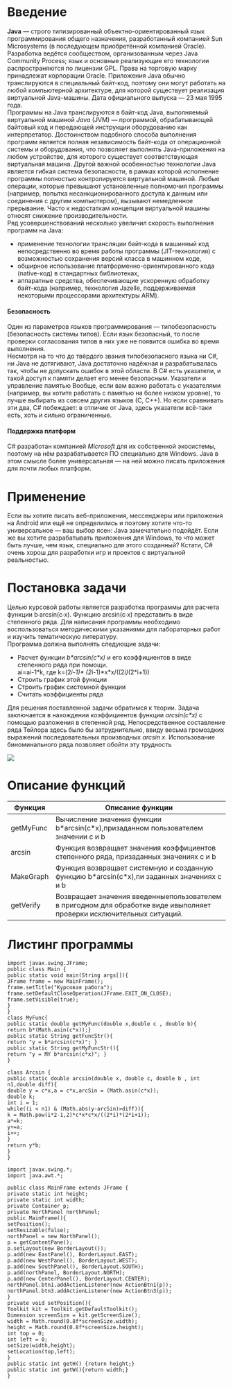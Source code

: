 # Введение

**Java** — строго типизированный объектно-ориентированный язык программирования общего назначения, разработанный компанией Sun Microsystems (в последующем приобретённой компанией Oracle). Разработка ведётся сообществом, организованным через Java Community Process; язык и основные реализующие его технологии распространяются по лицензии GPL. Права на торговую марку принадлежат корпорации Oracle.
Приложения Java обычно транслируются в специальный 
байт-код, поэтому они могут работать на любой 
компьютерной архитектуре, для которой существует 
реализация виртуальной Java-машины. 
Дата официального выпуска — 23 мая 1995 года.<br>
Программы на Java транслируются в байт-код Java,
выполняемый виртуальной машиной _Java_ (JVM) — 
программой, обрабатывающей байтовый код и 
передающей инструкции оборудованию как 
интерпретатор.
Достоинством подобного способа выполнения 
программ является полная независимость байт-кода 
от операционной системы и оборудования, что позволяет выполнять Java-приложения на любом устройстве, для которого существует соответствующая виртуальная машина. Другой важной особенностью технологии Java является гибкая система безопасности, в рамках которой исполнение программы полностью контролируется виртуальной машиной. Любые операции, которые превышают установленные полномочия программы (например, попытка несанкционированного доступа к данным или соединения с другим компьютером), вызывают немедленное прерывание.
Часто к недостаткам концепции виртуальной машины
относят снижение производительности.<br>
Ряд усовершенствований несколько увеличил скорость 
выполнения программ на Java:
* применение технологии трансляции байт-кода в машинный код непосредственно во время работы программы (JIT-технология) с возможностью сохранения версий класса в машинном коде,
* обширное использование платформенно-ориентированного кода (native-код) в стандартных библиотеках,
* аппаратные средства, обеспечивающие ускоренную обработку байт-кода (например, технология Jazelle, поддерживаемая некоторыми процессорами архитектуры ARM).

#### Безопасность

Один из параметров языков программирования — 
типобезопасность (безопасность системы типов). 
Если язык безопасный, то после проверки согласования
типов в них уже не появится ошибка во время
выполнения.<br>
Несмотря на то что до твёрдого звания
типобезопасного языка ни С#, ни Java 
не дотягивают, Java достаточно надёжная и 
разрабатывалась так, чтобы не допускать ошибок в
этой области. В C# есть указатели, и такой доступ к
памяти делает его менее безопасным.
Указатели и управление памятью
Вообще, если вам важно работать с указателями 
(например, вы хотите работать с памятью на более 
низком уровне), то лучше выбирать из совсем других 
языков (С, С++). Но если сравнивать эти два, C# 
побеждает: в отличие от Java, здесь указатели 
всё-таки есть, хоть и сильно ограниченные.

#### Поддержка платформ

C# разработан компанией _Microsoft_ для их 
собственной экосистемы, поэтому на нём 
разрабатывается ПО специально для Windows. 
Java в этом смысле более универсальная — на 
ней можно писать приложения для почти любых платформ.
# Применение
Если вы хотите писать веб-приложения, мессенджеры 
или приложения на Android или ещё не определились и
поэтому хотите что-то универсальное — ваш выбор 
ясен: Java замечательно подойдёт.
Если же вы хотите разрабатывать приложения для
Windows, то что может быть лучше, чем язык,
специально для этого созданный? Кстати, C# очень
хорош для разработки игр и проектов с виртуальной 
реальностью. 

# Постановка задачи

Целью курсовой работы является разработка программы для расчета функции b∙arcsin(c∙x). Функцию arcsin(с∙x) представить в виде степенного ряда.
Для написания программы необходимо воспользоваться
методическими указаниями для лабораторных работ 
и изучить тематическую литературу. <br>
Программа 
должна выполнять следующие задачи:
* Расчет функции _b\*arcsin(с\*x)_ и его коэффициентов
в виде степенного ряда при помощи.</br>
ai=ai-1\*k, 
где k=(2*i-1)\* (2*i-1)\*x\*x/((2*i)*(2*i+1))
* Строить график этой функции
* Строить график cистемной функции
* Считать коэффициенты ряда

Для решения поставленной задачи обратимся к теории.
Задача заключается в нахождении коэффициентов 
функции _arcsin(c*x)_ с помощью разложения в 
степенной ряд. Непосредственное составление ряда 
Тейлора здесь было бы затруднительно, ввиду 
весьма громоздких выражений последовательных
производных _arcsin x_. Использование 
биноминального ряда позволяет обойти эту
трудность

![](file:///C:/Users/SskAZzzY/Downloads/Telegram%20Desktop/image_2023-06-30_12-23-30.png)

# Описание функций


| Функция | Описание функции                                                                    | 
|------|-------------------------------------------------------------------------------------|
| getMyFunc | Вычисление значения функции b\*arcsin(c*x),призаданном пользователем значении c и b | 
|    arcsin  | Функция возвращает значения коэффициентов степенного ряда, призаданных значениях c и b                                                                             | 
| MakeGraph |Функция возвращает системную и созданную функцию b\*arcsin(c*x),пи заданных значениях c и b                                                                             | 
|   getVerify   | Возвращает значения введенныепользователем в пригодном для обработке виде ивыполняет проверки исключительных ситуаций.

# Листинг программы

```
import javax.swing.JFrame;
public class Main {
public static void main(String args[]){
JFrame frame = new MainFrame();
frame.setTitle("Курсовая работа");
frame.setDefaultCloseOperation(JFrame.EXIT_ON_CLOSE);
frame.setVisible(true);
}
}
class MyFunc{
public static double getMyFunc(double x,double c , double b){
return b*(Math.asin(c*x));}
public static String getFuncStr(){
return "y = b*arcsin(c*x)"; }
public static String getMyFuncStr(){
return "y = MY b*arcsin(c*x)"; }
}

class Arcsin {
public static double arcsin(double x, double c, double b , int n1,double diff){
double y = c*x,a = c*x,arcSin = (Math.asin(c*x));
double k;
int i = 1;
while((i < n1) & (Math.abs(y-arcSin)>diff)){
k = Math.pow(i*2-1,2)*c*x*c*x/((2*i)*(2*i+1));
a*=k;
y+=a;
i++;
}
return y*b;
}
}

import javax.swing.*;
import java.awt.*;

public class MainFrame extends JFrame {
private static int height;
private static int width;
private Container p;
private NorthPanel northPanel;
public MainFrame(){
setPosition();
setResizable(false);
northPanel = new NorthPanel();
p = getContentPane();
p.setLayout(new BorderLayout());
p.add(new EastPanel(), BorderLayout.EAST);
p.add(new WestPanel(), BorderLayout.WEST);
p.add(new SouthPanel(), BorderLayout.SOUTH);
p.add(northPanel, BorderLayout.NORTH);
p.add(new CenterPanel(), BorderLayout.CENTER);
northPanel.btn1.addActionListener(new ActionBtn1(p));
northPanel.btn3.addActionListener(new ActionBtn3(p));
}
private void setPosition(){
Toolkit kit = Toolkit.getDefaultToolkit();
Dimension screenSize = kit.getScreenSize();
width = Math.round(0.8f*screenSize.width);
height = Math.round(0.8f*screenSize.height);
int top = 0;
int left = 0;
setSize(width,height);
setLocation(top,left);
}
public static int getH() {return height;}
public static int getW(){return width;}
} 
